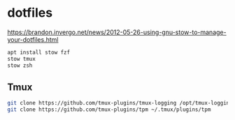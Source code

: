 # dotfiles
https://brandon.invergo.net/news/2012-05-26-using-gnu-stow-to-manage-your-dotfiles.html

```bash
apt install stow fzf
stow tmux
stow zsh
```
## Tmux
```bash
git clone https://github.com/tmux-plugins/tmux-logging /opt/tmux-logging/
git clone https://github.com/tmux-plugins/tpm ~/.tmux/plugins/tpm
```
